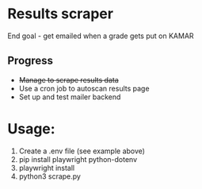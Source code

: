# Results scraper
End goal - get emailed when a grade gets put on KAMAR

## Progress
- ~~Manage to scrape results data~~
- Use a cron job to autoscan results page
- Set up and test mailer backend

# Usage:
1. Create a .env file (see example above)
2. pip install playwright python-dotenv
3. playwright install
4. python3 scrape.py